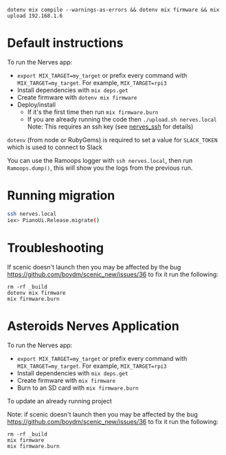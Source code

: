 `dotenv mix compile --warnings-as-errors && dotenv mix firmware && mix upload 192.168.1.6`

# Default instructions

To run the Nerves app:
  * `export MIX_TARGET=my_target` or prefix every command with
    `MIX_TARGET=my_target`. For example, `MIX_TARGET=rpi3`
  * Install dependencies with `mix deps.get`
  * Create firmware with `dotenv mix firmware`
  * Deploy/install
    * If it's the first time then run `mix firmware.burn`
    * If you are already running the code then `./upload.sh nerves.local`
      Note: This requires an ssh key (see
      [nerves_ssh](https://github.com/nerves-project/nerves_ssh)
      for details)

`dotenv` (from node or RubyGems) is required to set a value for `SLACK_TOKEN` which is used to connect to Slack

You can use the Ramoops logger with `ssh nerves.local`, then run `Ramoops.dump()`, this will show you the logs from the previous run.

# Running migration

``` sh
ssh nerves.local
iex> PianoUi.Release.migrate()
```

# Troubleshooting

If scenic doesn't launch then you may be affected by the bug https://github.com/boydm/scenic_new/issues/36 to fix it run the following:
```
rm -rf _build
dotenv mix firmware
mix firmware.burn
```

# Asteroids Nerves Application

To run the Nerves app:
  * `export MIX_TARGET=my_target` or prefix every command with
    `MIX_TARGET=my_target`. For example, `MIX_TARGET=rpi3`
  * Install dependencies with `mix deps.get`
  * Create firmware with `mix firmware`
  * Burn to an SD card with `mix firmware.burn`

To update an already running project

Note: if scenic doesn't launch then you may be affected by the bug https://github.com/boydm/scenic_new/issues/36 to fix it run the following:
```
rm -rf _build
mix firmware
mix firmware.burn
```
